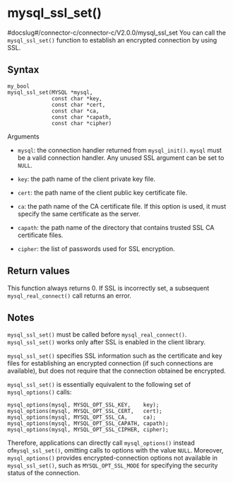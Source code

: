 mysql_ssl_set()
====================================
#docslug#/connector-c/connector-c/V2.0.0/mysql_ssl_set
You can call the `mysql_ssl_set()` function to establish an encrypted connection by using SSL.

Syntax
---------------------------

```unknow
my_bool
mysql_ssl_set(MYSQL *mysql,
              const char *key,
              const char *cert,
              const char *ca,
              const char *capath,
              const char *cipher)
```



Arguments

* `mysql`: the connection handler returned from `mysql_init()`. `mysql` must be a valid connection handler. Any unused SSL argument can be set to `NULL`.



* `key`: the path name of the client private key file.



* `cert`: the path name of the client public key certificate file.



* `ca`: the path name of the CA certificate file. If this option is used, it must specify the same certificate as the server.



* `capath`: the path name of the directory that contains trusted SSL CA certificate files.



* `cipher`: the list of passwords used for SSL encryption.






Return values
----------------------------------

This function always returns 0. If SSL is incorrectly set, a subsequent `mysql_real_connect()` call returns an error.

Notes
--------------------------

`mysql_ssl_set()` must be called before `mysql_real_connect()`. `mysql_ssl_set()` works only after SSL is enabled in the client library.

`mysql_ssl_set()` specifies SSL information such as the certificate and key files for establishing an encrypted connection (if such connections are available), but does not require that the connection obtained be encrypted.

`mysql_ssl_set()` is essentially equivalent to the following set of `mysql_options()` calls:

```unknow
mysql_options(mysql, MYSQL_OPT_SSL_KEY,    key);
mysql_options(mysql, MYSQL_OPT_SSL_CERT,   cert);
mysql_options(mysql, MYSQL_OPT_SSL_CA,     ca);
mysql_options(mysql, MYSQL_OPT_SSL_CAPATH, capath);
mysql_options(mysql, MYSQL_OPT_SSL_CIPHER, cipher);
```



Therefore, applications can directly call `mysql_options()` instead of`mysql_ssl_set()`, omitting calls to options with the value `NULL`. Moreover, `mysql_options()` provides encrypted-connection options not available in `mysql_ssl_set()`, such as `MYSQL_OPT_SSL_MODE` for specifying the security status of the connection.
